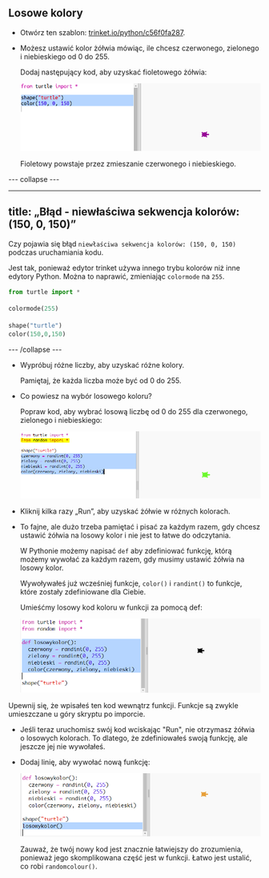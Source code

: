 ## Losowe kolory



+ Otwórz ten szablon: <a href="https://trinket.io/python/c56f0fa287" target="_blank">trinket.io/python/c56f0fa287</a>.

+ Możesz ustawić kolor żółwia mówiąc, ile chcesz czerwonego, zielonego i niebieskiego od 0 do 255.
    
    Dodaj następujący kod, aby uzyskać fioletowego żółwia:
    
    ![zrzut ekranu](images/modern-purple.png)
    
    Fioletowy powstaje przez zmieszanie czerwonego i niebieskiego.

--- collapse ---

---
title: „Błąd - niewłaściwa sekwencja kolorów: (150, 0, 150)”
---

Czy pojawia się błąd `niewłaściwa sekwencja kolorów: (150, 0, 150)` podczas uruchamiania kodu.

Jest tak, ponieważ edytor trinket używa innego trybu kolorów niż inne edytory Python. Można to naprawić, zmieniając `colormode` na `255`.

```python
from turtle import *

colormode(255)

shape("turtle")
color(150,0,150)
```

--- /collapse ---

+ Wypróbuj różne liczby, aby uzyskać różne kolory.
    
    Pamiętaj, że każda liczba może być od 0 do 255.

+ Co powiesz na wybór losowego koloru?
    
    Popraw kod, aby wybrać losową liczbę od 0 do 255 dla czerwonego, zielonego i niebieskiego:
    
    ![zrzut ekranu](images/modern-random-colour.png)

+ Kliknij kilka razy „Run”, aby uzyskać żółwie w różnych kolorach.

+ To fajne, ale dużo trzeba pamiętać i pisać za każdym razem, gdy chcesz ustawić żółwia na losowy kolor i nie jest to łatwe do odczytania.
    
    W Pythonie możemy napisać `def` aby zdefiniować funkcję, którą możemy wywołać za każdym razem, gdy musimy ustawić żółwia na losowy kolor.
    
    Wywoływałeś już wcześniej funkcje, `color()` i `randint()` to funkcje, które zostały zdefiniowane dla Ciebie.
    
    Umieśćmy losowy kod koloru w funkcji za pomocą def:
    
    ![zrzut ekranu](images/modern-colour-function.png)
    
 Upewnij się, że wpisałeś ten kod wewnątrz funkcji. Funkcje są zwykle umieszczane u góry skryptu po imporcie.

+ Jeśli teraz uruchomisz swój kod wciskając "Run", nie otrzymasz żółwia o losowych kolorach. To dlatego, że zdefiniowałeś swoją funkcję, ale jeszcze jej nie wywołałeś.

+ Dodaj linię, aby wywołać nową funkcję:
    
    ![zrzut ekranu](images/modern-call-colour.png)
    
    Zauważ, że twój nowy kod jest znacznie łatwiejszy do zrozumienia, ponieważ jego skomplikowana część jest w funkcji. Łatwo jest ustalić, co robi `randomcolour()`.